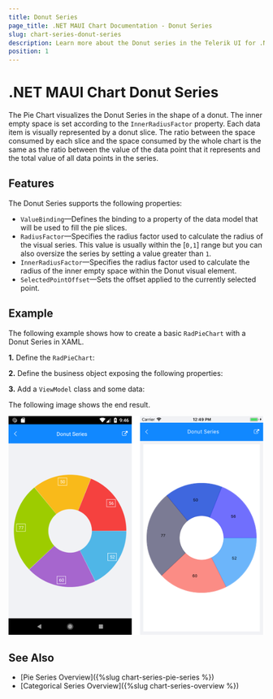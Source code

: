 ```yaml
---
title: Donut Series
page_title: .NET MAUI Chart Documentation - Donut Series
slug: chart-series-donut-series
description: Learn more about the Donut series in the Telerik UI for .NET MAUI Chart control.
position: 1
---
```


# .NET MAUI Chart Donut Series

The Pie Chart visualizes the Donut Series in the shape of a donut. The inner empty space is set according to the `InnerRadiusFactor` property. Each data item is visually represented by a donut slice. The ratio between the space consumed by each slice and the space consumed by the whole chart is the same as the ratio between the value of the data point that it represents and the total value of all data points in the series.

## Features

The Donut Series supports the following properties:

- `ValueBinding`&mdash;Defines the binding to a property of the data model that will be used to fill the pie slices.
- `RadiusFactor`&mdash;Specifies the radius factor used to calculate the radius of the visual series. This value is usually within the [`0,1`] range but you can also oversize the series by setting a value greater than `1`.
- `InnerRadiusFactor`&mdash;Specifies the radius factor used to calculate the radius of the inner empty space within the Donut visual element.
- `SelectedPointOffset`&mdash;Sets the offset applied to the currently selected point.

## Example

The following example shows how to create a basic `RadPieChart` with a Donut Series in XAML.

**1.** Define the `RadPieChart`:

<snippet id='chart-series-donut-xaml' />

**2.** Define the business object exposing the following properties:

<snippet id='categorical-data-model' />

**3.** Add a `ViewModel` class and some data:

<snippet id='chart-piechart-view-model' />

The following image shows the end result.

![Chart Donut Series](images/donut-series-basic-example.png)

## See Also

- [Pie Series Overview]({%slug chart-series-pie-series %})
- [Categorical Series Overview]({%slug chart-series-overview %})
